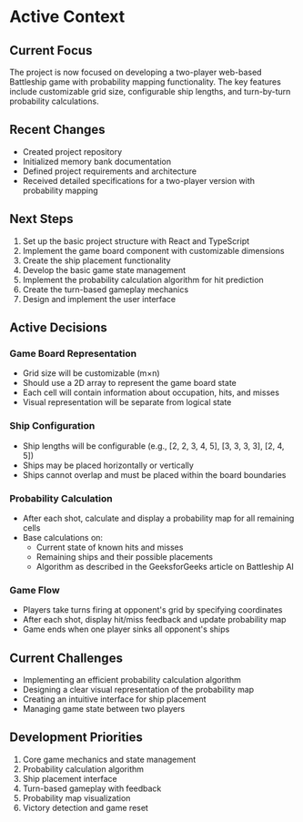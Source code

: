 # Active Context

## Current Focus
The project is now focused on developing a two-player web-based Battleship game with probability mapping functionality. The key features include customizable grid size, configurable ship lengths, and turn-by-turn probability calculations.

## Recent Changes
- Created project repository
- Initialized memory bank documentation
- Defined project requirements and architecture
- Received detailed specifications for a two-player version with probability mapping

## Next Steps
1. Set up the basic project structure with React and TypeScript
2. Implement the game board component with customizable dimensions
3. Create the ship placement functionality
4. Develop the basic game state management
5. Implement the probability calculation algorithm for hit prediction
6. Create the turn-based gameplay mechanics
7. Design and implement the user interface

## Active Decisions

### Game Board Representation
- Grid size will be customizable (m×n)
- Should use a 2D array to represent the game board state
- Each cell will contain information about occupation, hits, and misses
- Visual representation will be separate from logical state

### Ship Configuration
- Ship lengths will be configurable (e.g., [2, 2, 3, 4, 5], [3, 3, 3, 3], [2, 4, 5])
- Ships may be placed horizontally or vertically
- Ships cannot overlap and must be placed within the board boundaries

### Probability Calculation
- After each shot, calculate and display a probability map for all remaining cells
- Base calculations on:
  - Current state of known hits and misses
  - Remaining ships and their possible placements
  - Algorithm as described in the GeeksforGeeks article on Battleship AI

### Game Flow
- Players take turns firing at opponent's grid by specifying coordinates
- After each shot, display hit/miss feedback and update probability map
- Game ends when one player sinks all opponent's ships

## Current Challenges
- Implementing an efficient probability calculation algorithm
- Designing a clear visual representation of the probability map
- Creating an intuitive interface for ship placement
- Managing game state between two players

## Development Priorities
1. Core game mechanics and state management
2. Probability calculation algorithm
3. Ship placement interface
4. Turn-based gameplay with feedback
5. Probability map visualization
6. Victory detection and game reset 